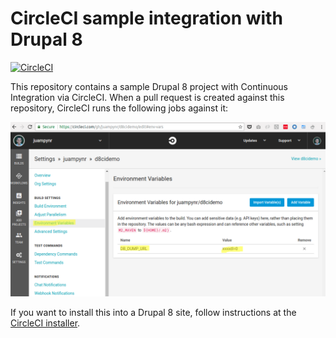 # CircleCI sample integration with Drupal 8

[![CircleCI](https://circleci.com/gh/juampynr/drupal8-circleci.svg?style=svg)](https://circleci.com/gh/juampynr/drupal8-circleci)

This repository contains a sample Drupal 8 project with Continuous Integration
via CircleCI. When a pull request is created against this repository, CircleCI
runs the following jobs against it:

![CircleCI jobs](docs/images/circleci-db-env.png)

If you want to install this into a Drupal 8 site, follow instructions at the
[CircleCI installer](https://github.com/Lullabot/drupal8ci#circleci).

